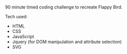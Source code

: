 90 minute timed coding challenge to recreate Flappy Bird.

Tech used:

  - HTML
  - CSS
  - JavaScript
  - Jquery (for DOM manipulation and attribute selection)
  - SVG
